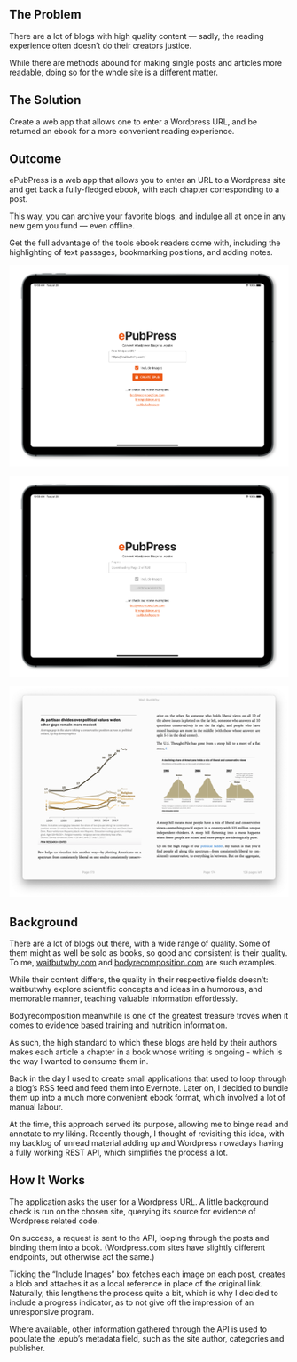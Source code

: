 ## The Problem

There are a lot of blogs with high quality content — sadly, the reading experience often doesn’t do their creators justice.

While there are methods abound for making single posts and articles more readable, doing so for the whole site is a different matter.

## The Solution

Create a web app that allows one to enter a Wordpress URL, and be returned an ebook for a more convenient reading experience.

## Outcome

ePubPress is a web app that allows you to enter an URL to a Wordpress site and get back a fully-fledged ebook, with each chapter corresponding to a post.

This way, you can archive your favorite blogs, and indulge all at once in any new gem you fund — even offline.

Get the full advantage of the tools ebook readers come with, including the highlighting of text passages, bookmarking positions, and adding notes.

![Enter URL](./docs/assets/img/enter-url.png "Enter an URL to a Wordpress(.com) blog...")

![Downloading Progress](./docs/assets/img/downloading.png "...observe the progress bar..")

![Book](./docs/assets/img/book.png "...enjoy reading!")

## Background

There are a lot of blogs out there, with a wide range of quality. Some of them might as well be sold as books, so good and consistent is their quality. To me, [waitbutwhy.com](https://waitbutwhy.com/) and [bodyrecomposition.com](https://bodyrecomposition.com/) are such examples.

While their content differs, the quality in their respective fields doesn’t: waitbutwhy explore scientific concepts and ideas in a humorous, and memorable manner, teaching valuable information effortlessly.

Bodyrecomposition meanwhile is one of the greatest treasure troves when it comes to evidence based training and nutrition information.

As such, the high standard to which these blogs are held by their authors makes each article a chapter in a book whose writing is ongoing - which is the way I wanted to consume them in.

Back in the day I used to create small applications that used to loop through a blog’s RSS feed and feed them into Evernote. Later on, I decided to bundle them up into a much more convenient ebook format, which involved a lot of manual labour.

At the time, this approach served its purpose, allowing me to binge read and annotate to my liking. Recently though, I thought of revisiting this idea, with my backlog of unread material adding up and Wordpress nowadays having a fully working REST API, which simplifies the process a lot.

## How It Works

The application asks the user for a Wordpress URL. A little background check is run on the chosen site, querying its source for evidence of Wordpress related code.

On success, a request is sent to the API, looping through the posts and binding them into a book. (Wordpress.com sites have slightly different endpoints, but otherwise act the same.)

Ticking the “Include Images” box fetches each image on each post, creates a blob and attaches it as a local reference in place of the original link. Naturally, this lengthens the process quite a bit, which is why I decided to include a progress indicator, as to not give off the impression of an unresponsive program.

Where available, other information gathered through the API is used to populate the .epub’s metadata field, such as the site author, categories and publisher.

<!-- # Getting Started with Create React App

This project was bootstrapped with [Create React App](https://github.com/facebook/create-react-app).

## Available Scripts

In the project directory, you can run:

### `yarn start`

Runs the app in the development mode.\
Open [http://localhost:3000](http://localhost:3000) to view it in the browser.

The page will reload if you make edits.\
You will also see any lint errors in the console.

### `yarn test`

Launches the test runner in the interactive watch mode.\
See the section about [running tests](https://facebook.github.io/create-react-app/docs/running-tests) for more information.

### `yarn build`

Builds the app for production to the `build` folder.\
It correctly bundles React in production mode and optimizes the build for the best performance.

The build is minified and the filenames include the hashes.\
Your app is ready to be deployed!

See the section about [deployment](https://facebook.github.io/create-react-app/docs/deployment) for more information.

### `yarn eject`

**Note: this is a one-way operation. Once you `eject`, you can’t go back!**

If you aren’t satisfied with the build tool and configuration choices, you can `eject` at any time. This command will remove the single build dependency from your project.

Instead, it will copy all the configuration files and the transitive dependencies (webpack, Babel, ESLint, etc) right into your project so you have full control over them. All of the commands except `eject` will still work, but they will point to the copied scripts so you can tweak them. At this point you’re on your own.

You don’t have to ever use `eject`. The curated feature set is suitable for small and middle deployments, and you shouldn’t feel obligated to use this feature. However we understand that this tool wouldn’t be useful if you couldn’t customize it when you are ready for it.

## Learn More

You can learn more in the [Create React App documentation](https://facebook.github.io/create-react-app/docs/getting-started).

To learn React, check out the [React documentation](https://reactjs.org/).

### Code Splitting

This section has moved here: [https://facebook.github.io/create-react-app/docs/code-splitting](https://facebook.github.io/create-react-app/docs/code-splitting)

### Analyzing the Bundle Size

This section has moved here: [https://facebook.github.io/create-react-app/docs/analyzing-the-bundle-size](https://facebook.github.io/create-react-app/docs/analyzing-the-bundle-size)

### Making a Progressive Web App

This section has moved here: [https://facebook.github.io/create-react-app/docs/making-a-progressive-web-app](https://facebook.github.io/create-react-app/docs/making-a-progressive-web-app)

### Advanced Configuration

This section has moved here: [https://facebook.github.io/create-react-app/docs/advanced-configuration](https://facebook.github.io/create-react-app/docs/advanced-configuration)

### Deployment

This section has moved here: [https://facebook.github.io/create-react-app/docs/deployment](https://facebook.github.io/create-react-app/docs/deployment)

### `yarn build` fails to minify

This section has moved here: [https://facebook.github.io/create-react-app/docs/troubleshooting#npm-run-build-fails-to-minify](https://facebook.github.io/create-react-app/docs/troubleshooting#npm-run-build-fails-to-minify) -->
